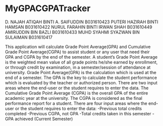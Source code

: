 # MyGPACGPATracker

D. NAJAH ATIQAH BINTI A. SAIFUDDIN	B031610423
PUTERI HAZIRAH BINTI HAMSAN         B031610422
NURUL FARAHIN BINTI IRWAN SHAH      B031610449
AMIRUDDIN BIN BAZLI	                B031610433
MUHD SYAHMI SYAZWAN BIN SULAIMAN	  B031610417

This application will calculate Grade Point Average(GPA) and Cumulative Grade Point Average(CGPA) to assist student or any user that need their GPA and CGPA by the end of the semester. 
A student’s Grade Point Average is the weighted mean value of all grade points he/she earned by enrollment, or through credit by examination, in a semester/session of attendance at university. 
Grade Point Average(GPA) is the calculation which is used at the end of a semester. The GPA is the key to calculate the student performance which is evaluated by the teacher or authorized person. There are two input areas where the end-user or the student requires to enter the data. 
The Cumulative Grade Point Average (CGPA) is the overall GPA of the entire academic year at the university. The CGPA is considered as the final performance report for a student. There are four input areas where the end-user or the student requires to enter the data:
-Previous total credits completed
-Previous CGPA, not GPA
-Total credits taken in this semester
-GPA achieved (Current Semester)

